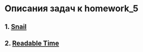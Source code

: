 # Описания задач к homework_5

## 1. [Snail]
[Snail]: https://www.codewars.com/kata/521c2db8ddc89b9b7a0000c1/train/javascript

## 2. [Readable Time]
[Readable Time]: https://www.codewars.com/kata/52685f7382004e774f0001f7/javascript